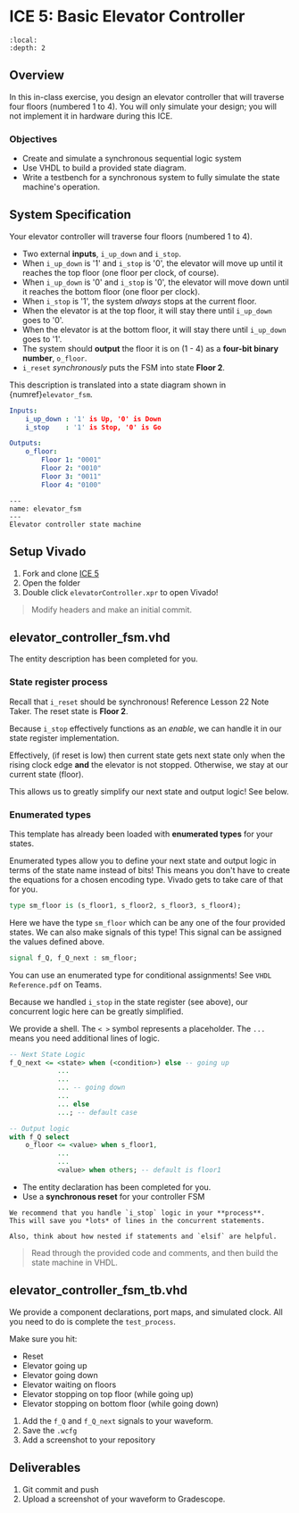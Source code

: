 # ICE 5: Basic Elevator Controller

```{contents}
:local:
:depth: 2
```

## Overview

In this in-class exercise, you design an elevator controller that will traverse
four floors (numbered 1 to 4).
You will only simulate your design; you will not implement it in hardware during this ICE.

### Objectives

- Create and simulate a synchronous sequential logic system
- Use VHDL to build a provided state diagram.
- Write a testbench for a synchronous system to fully simulate the state machine's operation.

## System Specification

Your elevator controller will traverse four floors (numbered 1 to 4).

- Two external **inputs**, `i_up_down` and `i_stop`.
- When `i_up_down` is '1' and `i_stop` is '0', the elevator will move
    up until it reaches the top floor (one floor per clock, of course).
- When `i_up_down` is '0' and `i_stop` is '0', the elevator will move
    down until it reaches the bottom floor (one floor per clock).
- When `i_stop` is '1', the system *always* stops at the current floor.
- When the elevator is at the top floor, it will stay there until `i_up_down`
    goes to '0'.
- When the elevator is at the bottom floor, it will stay there until `i_up_down`
    goes to '1'.
- The system should **output** the floor it is on (1 - 4) as a **four-bit binary number**, `o_floor`.
- `i_reset` *synchronously* puts the FSM into state **Floor 2**.

This description is translated into a state diagram shown in {numref}`elevator_fsm`.

```yaml
Inputs:
    i_up_down : '1' is Up, '0' is Down
    i_stop    : '1' is Stop, '0' is Go

Outputs:
    o_floor:
        Floor 1: "0001"
        Floor 2: "0010"
        Floor 3: "0011"
        Floor 4: "0100"
```

```{figure} img/ice5_elevator-fsm.png
---
name: elevator_fsm
---
Elevator controller state machine
```

## Setup Vivado

1. Fork and clone [ICE 5](https://github.com/USAFA-ECE/ece281-ice5)
2. Open the folder
3. Double click `elevatorController.xpr` to open Vivado!

> Modify headers and make an initial commit.

## elevator_controller_fsm.vhd

The entity description has been completed for you.

### State register process

Recall that `i_reset` should be synchronous! Reference Lesson 22 Note Taker.
The reset state is **Floor 2**.

Because `i_stop` effectively functions as an *enable*, we can handle it
in our state register implementation.

Effectively, (if reset is low) then current state gets next state only when
the rising clock edge **and** the elevator is not stopped.
Otherwise, we stay at our current state (floor).

This allows us to greatly simplify our next state and output logic! See below.

### Enumerated types

This template has already been loaded with **enumerated types** for your states.

Enumerated types allow you to define your next state and output logic in terms of the state name instead of bits! This means you don't have to create the equations
for a chosen encoding type. Vivado gets to take care of that for you.

```vhdl
type sm_floor is (s_floor1, s_floor2, s_floor3, s_floor4);
```

Here we have the type `sm_floor` which can be any one of the four provided states.
We can also make signals of this type! This signal can be assigned the values
defined above.

```vhdl
signal f_Q, f_Q_next : sm_floor;
```

You can use an enumerated type for conditional assignments!
See `VHDL Reference.pdf` on Teams.

Because we handled `i_stop` in the state register (see above),
our concurrent logic here can be greatly simplified.

We provide a shell. The `< >` symbol represents a placeholder.
The `...` means you need additional lines of logic.

```vhdl
-- Next State Logic
f_Q_next <= <state> when (<condition>) else -- going up
            ...
            ...
            ... -- going down
            ...
            ... else
            ...; -- default case
```

```vhdl
-- Output logic
with f_Q select
    o_floor <= <value> when s_floor1,
            ...
            ...
            <value> when others; -- default is floor1
```

- The entity declaration has been completed for you.
- Use a **synchronous reset** for your controller FSM

```{hint}
We recommend that you handle `i_stop` logic in your **process**.
This will save you *lots* of lines in the concurrent statements.

Also, think about how nested if statements and `elsif` are helpful.
```

> Read through the provided code and comments, and then build the state machine in VHDL.

## elevator_controller_fsm_tb.vhd

We provide a component declarations, port maps, and simulated clock.
All you need to do is complete the `test_process`.

Make sure you hit:

- Reset
- Elevator going up
- Elevator going down
- Elevator waiting on floors
- Elevator stopping on top floor (while going up)
- Elevator stopping on bottom floor (while going down)

1. Add the `f_Q` and `f_Q_next` signals to your waveform.
2. Save the `.wcfg`
3. Add a screenshot to your repository

## Deliverables

1. Git commit and push
2. Upload a screenshot of your waveform to Gradescope.
